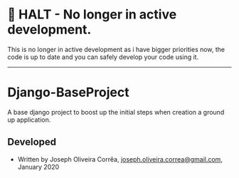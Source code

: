 # :construction: **HALT** - No longer in active development.
This is no longer in active development as i have bigger priorities now, the code is up to date and you can safely develop your code using it.

---

# Django-BaseProject
 A base django project to boost up the initial steps when creation a ground up application.

## Developed 
 * Written by Joseph Oliveira Corrêa, <joseph.oliveira.correa@gmail.com>, January 2020
